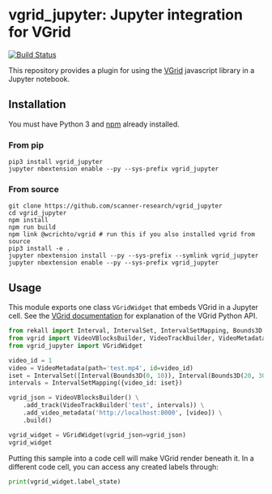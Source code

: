 # vgrid_jupyter: Jupyter integration for VGrid

[![Build Status](https://travis-ci.com/scanner-research/vgrid_jupyter.svg?branch=master)](https://travis-ci.com/scanner-research/vgrid_jupyter)

This repository provides a plugin for using the [VGrid](https://github.com/scanner-research/vgrid) javascript library in a Jupyter notebook.

## Installation

You must have Python 3 and [npm](https://www.npmjs.com/get-npm) already installed.

### From pip

```
pip3 install vgrid_jupyter
jupyter nbextension enable --py --sys-prefix vgrid_jupyter
```

### From source

```
git clone https://github.com/scanner-research/vgrid_jupyter
cd vgrid_jupyter
npm install
npm run build
npm link @wcrichto/vgrid # run this if you also installed vgrid from source
pip3 install -e .
jupyter nbextension install --py --sys-prefix --symlink vgrid_jupyter
jupyter nbextension enable --py --sys-prefix vgrid_jupyter
```

## Usage

This module exports one class `VGridWidget` that embeds VGrid in a Jupyter cell. See the [VGrid documentation](https://github.com/scanner-research/vgrid#example-usage) for explanation of the VGrid Python API.

```python
from rekall import Interval, IntervalSet, IntervalSetMapping, Bounds3D
from vgrid import VideoVBlocksBuilder, VideoTrackBuilder, VideoMetadata
from vgrid_jupyter import VGridWidget

video_id = 1
video = VideoMetadata(path='test.mp4', id=video_id)
iset = IntervalSet([Interval(Bounds3D(0, 10)), Interval(Bounds3D(20, 30))])
intervals = IntervalSetMapping({video_id: iset})

vgrid_json = VideoVBlocksBuilder() \
    .add_track(VideoTrackBuilder('test', intervals)) \
    .add_video_metadata('http://localhost:8000', [video]) \
    .build()

vgrid_widget = VGridWidget(vgrid_json=vgrid_json)
vgrid_widget
```

Putting this sample into a code cell will make VGrid render beneath it. In a different code cell, you can access any created labels through:

```python
print(vgrid_widget.label_state)
```
